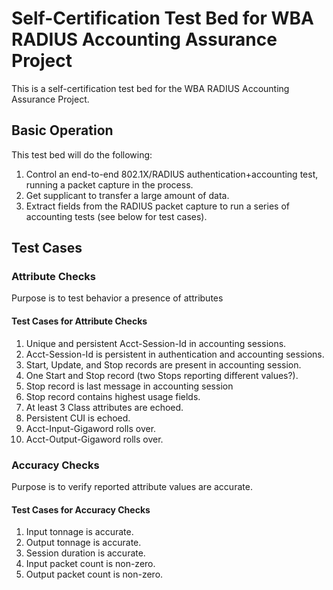 # Self-Certification Test Bed for WBA RADIUS Accounting Assurance Project
This is a self-certification test bed for the WBA RADIUS Accounting Assurance Project.
## Basic Operation
This test bed will do the following:

1. Control an end-to-end 802.1X/RADIUS authentication+accounting test, running a packet capture in the process.
2. Get supplicant to transfer a large amount of data.
3. Extract fields from the RADIUS packet capture to run a series of accounting tests (see below for test cases).
## Test Cases
### Attribute Checks
Purpose is to test behavior a presence of attributes

#### Test Cases for Attribute Checks

1. Unique and persistent Acct-Session-Id in accounting sessions.
2. Acct-Session-Id is persistent in authentication and accounting sessions.
3. Start, Update, and Stop records are present in accounting session.
4. One Start and Stop record (two Stops reporting different values?).
5. Stop record is last message in accounting session
6. Stop record contains highest usage fields.
7. At least 3 Class attributes are echoed.
8. Persistent CUI is echoed.
9. Acct-Input-Gigaword rolls over.
10. Acct-Output-Gigaword rolls over.

### Accuracy Checks

Purpose is to verify reported attribute values are accurate.

#### Test Cases for Accuracy Checks

1. Input tonnage is accurate.
2. Output tonnage is accurate.
3. Session duration is accurate.
4. Input packet count is non-zero.
5. Output packet count is non-zero.
